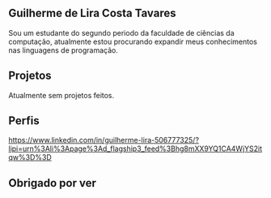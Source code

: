 ## Guilherme de Lira Costa Tavares

Sou um estudante do segundo periodo da faculdade  de ciências da computação, atualmente estou procurando expandir meus conhecimentos nas linguagens de programação.

## Projetos

Atualmente sem projetos feitos.

## Perfis
https://www.linkedin.com/in/guilherme-lira-506777325/?lipi=urn%3Ali%3Apage%3Ad_flagship3_feed%3Bhg8mXX9YQ1CA4WjYS2itqw%3D%3D

## Obrigado por ver


